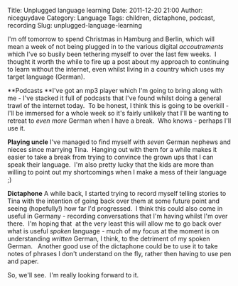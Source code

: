 Title: Unplugged language learning
Date: 2011-12-20 21:00
Author: niceguydave
Category: Language
Tags: children, dictaphone, podcast, recording
Slug: unplugged-language-learning

I'm off tomorrow to spend Christmas in Hamburg and Berlin, which will
mean a week of not being plugged in to the various digital
*accoutrements* which I've so busily been tethering myself to over the
last few weeks.  I thought it worth the while to fire up a post about my
approach to continuing to learn without the internet, even whilst living
in a country which uses my target language (German).

**Podcasts
**I've got an mp3 player which I'm going to bring along with me - I've
stacked it full of podcasts that I've found whilst doing a general trawl
of the internet today.  To be honest, I think this is going to be
overkill - I'll be immersed for a whole week so it's fairly unlikely
that I'll be wanting to retreat to *even more* German when I have a
break.  Who knows - perhaps I'll use it.

**Playing uncle**
I've managed to find myself with *seven* German nephews and nieces
since marrying Tina.  Hanging out with them for a while makes it easier
to take a break from trying to convince the grown ups that I can speak
their language.  I'm also pretty lucky that the kids are more than
willing to point out my shortcomings when I make a mess of their
language ;)

**Dictaphone**
A while back, I started trying to record myself telling stories to Tina
with the intention of going back over them at some future point and
seeing (hopefully!) how far I'd progressed.  I think this could also
come in useful in Germany - recording conversations that I'm having
whilst I'm over there.  I'm hoping that  at the very least this will
allow me to go back over what is useful *spoken* language - much of my
focus at the moment is on understanding *written* German, I think, to
the detriment of my spoken German.   Another good use of the dictaphone
could be to use it to take notes of phrases I don't understand on the
fly, rather then having to use pen and paper.

So, we'll see.  I'm really looking forward to it.
